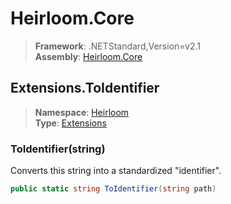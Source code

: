 # Heirloom.Core

> **Framework**: .NETStandard,Version=v2.1  
> **Assembly**: [Heirloom.Core][0]  

## Extensions.ToIdentifier

> **Namespace**: [Heirloom][0]  
> **Type**: [Extensions][1]  

### ToIdentifier(string)

Converts this string into a standardized "identifier".

```cs
public static string ToIdentifier(string path)
```

[0]: ../Heirloom.Core.md
[1]: Heirloom.Extensions.md
